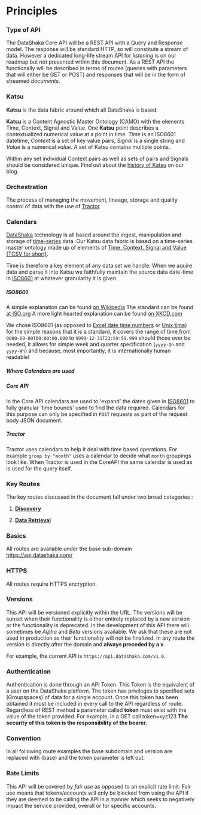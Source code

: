 # Principles

### <a id="type-api">Type of API</a>
The DataShaka Core API will be a REST API with a Query and Response model. The response will be standard HTTP, so will constitute a stream of data. However a dedicated long-life stream API for *listening* is on our roadmap but not presented within this document.
As a REST API the functionally will be described in terms of routes (queries with parameters that will either be GET or POST) and responses that will be in the form of streamed *documents*.


### <a id="katsu">Katsu</a>
**Katsu** is the data fabric around which all DataShaka is based.

**Katsu** is a Content Agnostic Master Ontology (CAMO) with the elements Time, Context, Signal and Value. One **Katsu** point describes a contextualized numerical value at a point in time. *Time* is an ISO8601 datetime, *Context* is a set of key value pairs, *Signal* is a single string and *Value* is a numerical *value*. A set of Katsu contains multiple points. 

Within any set individual Context pairs as well as sets of pairs and Signals should be considered unique. Find out about the [history of Katsu](http://www.datashaka.com/blog/techie/2013/11/what-is-tcsv) on our blog.

### <a id="orchestration">Orchestration</a>

The process of managing the movement, lineage, storage and quality control of data with the use of [Tractor](tractor/README.md)

### <a id="calendars">Calendars</a>
[DataShaka](http://datashaka.com) technology is all based around the ingest, manipulation and storage of [time-series](http://en.wikipedia.org/wiki/Time_series) data. Our Katsu data fabric is based on a time-series master ontology made up of elements of [Time, Context, Signal and Value (TCSV for short)](http://www.datashaka.com/blog/techie/2013/11/what-is-tcsv).

Time is therefore a key element of any data set we handle. When we aquire data and parse it into Katsu we faithfully maintain the source data date-time in [ISO8601](#iso8601) at whatever granularity it is given.

##### <a id="iso8601">ISO8601</a>
A simple explanation can be found [on Wikipedia](http://www.iso.org/iso/iso8601 "ISO8601 Wikipedia Articles")
The standard can be found [at ISO.org](http://www.iso.org/iso/iso8601 "Purchase the standard here")
A more light hearted explanation can be found [on XKCD.com](http://xkcd.com/1179/ "To be honest, this sealed the deal on why we use ISO8601")

We chose ISO8601 (as opposed to [Excel date time numbers](http://excelribbon.tips.net/T011337_How_Excel_Stores_Dates_and_Times.html) or [Unix time](http://en.wikipedia.org/wiki/Unix_time)) for the simple reasons that it is a standard, it covers the range of time from `0000-00-00T00:00:00.000` to `9999-12-31T23:59:59.999` should those ever be needed, it allows for simple week and quarter specification (`yyyy-Qn` and `yyyy-Wn`) and because, most importantly, it is internationally human readable!

##### <a id="where-cal">Where Calendars are used</a>

##### <a id="coreapi-cal">Core API</a>
In the Core API calendars are used to 'expand' the dates given in [ISO8601](#iso8601) to fully granular 'time bounds' used to find the data required. Calendars for this purpose can only be specified in `POST` requests as part of the request body JSON document.

##### <a id="tractor-cal">Tractor</a>
Tractor uses calendars to help it deal with time based operations. For example `group by "month"` uses a calendar to decide what `month` groupings look like. When Tractor is used in the CoreAPI the same calendar is used as is used for the query itself.


### <a id="routes">Key Routes</a>
The key routes discussed in the document fall under two broad categories :

1. **[Discovery](routes/discovery.md)**


2. **[Data Retrieval](routes/retrieve.md)**
   

### <a id="basics">Basics</a>
All routes are available under the base sub-domain https://api.datashaka.com/


### <a id="https">HTTPS</a>
All routes require HTTPS encryption.


### <a id="versionning">Versions</a>
This API will be versioned explicitly within the URL. The versions will be sunset when their functionality is either entirely replaced by a new version or the functionality is deprecated. In the development of this API there will sometimes be *Alpha* and *Beta* versions available. We ask that these are not used in production as their functionality will not be finalized.
In any route the version is directly after the domain and **always preceded by a v**.

For example, the current API is `https://api.datashaka.com/v1.0`.


### <a id="authentication">Authentication</a>
Authentication is done through an API Token. This Token is the equivalent of a user on the DataShaka platform. The token has privileges to specified sets (Groupspaces) of data for a single account.
Once this token has been obtained it must be included in every call to the API regardless of route. Regardless of REST method a parameter called **token** must exist with the value of the token provided. For example, in a GET call token=xyz123
**The security of this token is the responsibility of the bearer.**


### <a id="convention">Convention</a>
In all following route examples the base subdomain and version are replaced with (base) and the token parameter is left out.


### <a id="rate-limits">Rate Limits</a>
This API will be covered by *fair use* as opposed to an explicit rate limit. Fair use means that tokens/accounts will only be blocked from using the API if they are deemed to be calling the API in a manner which seeks to negatively impact the service provided, overall or for specific accounts.
